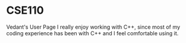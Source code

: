 # CSE110
Vedant's User Page
I really enjoy working with C++, since most of my coding experience has been with C++ and I feel comfortable using it.